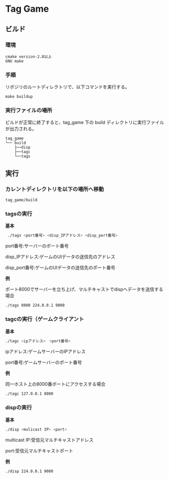 # Tag Game

## ビルド

### 環境
```
cmake version-2.8以上
GNU make
```

### 手順
リポジリのルートディレクトリで、以下コマンドを実行する。
```
make buildup
```

### 実行ファイルの場所

ビルドが正常に終了すると、tag_game 下の build ディレクトリに実行ファイルが出力される。

```
tag_game
└── build
    ├──disp
    ├──tagc
    └──tags
```

## 実行
### カレントディレクトリを以下の場所へ移動
```
tag_game/build
```
### tagsの実行
**基本**
```sh
 ./tags <port番号> <disp_IPアドレス> <disp_port番号>
```
port番号:サーバーのポート番号

disp_IPアドレス:ゲームのUIデータの送信先のアドレス

disp_port番号:ゲームのUIデータの送信先のポート番号

**例**

ポート8000でサーバーを立ち上げ、マルチキャストでdispへデータを送信する場合
```
./tags 8000 224.0.0.1 9000
```

### tagcの実行（ゲームクライアント
**基本**
```sh
./tagc <ipアドレス>　<port番号>
```
ipアドレス:ゲームサーバーのIPアドレス

port番号:ゲームサーバーのポート番号

**例**

同一ホスト上の8000番ポートにアクセスする場合
```sh
./tagc 127.0.0.1 8000
```

### dispの実行
**基本**
```sh
./disp <mulicast IP> <port>
```
multicast IP:受信元マルチキャストアドレス

port:受信元マルチキャストポート

**例**
```sh
./disp 224.0.0.1 9000
```


